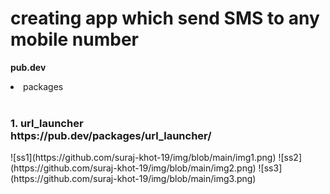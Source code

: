#  creating app which send SMS to any mobile number
<b>pub.dev</b><br>
<li>packages</li><br>
<h3>1. url_launcher <br><link>https://pub.dev/packages/url_launcher/</link></h3>
![ss1](https://github.com/suraj-khot-19/img/blob/main/img1.png)
![ss2](https://github.com/suraj-khot-19/img/blob/main/img2.png)
![ss3](https://github.com/suraj-khot-19/img/blob/main/img3.png)